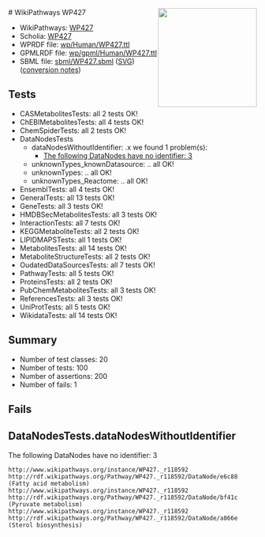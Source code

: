 <img style="float: right; width: 200px" src="../logo.png" />
# WikiPathways WP427

* WikiPathways: [WP427](https://identifiers.org/wikipathways:WP427)
* Scholia: [WP427](https://scholia.toolforge.org/wikipathways/WP427)
* WPRDF file: [wp/Human/WP427.ttl](../wp/Human/WP427.ttl)
* GPMLRDF file: [wp/gpml/Human/WP427.ttl](../wp/gpml/Human/WP427.ttl)
* SBML file: [sbml/WP427.sbml](../sbml/WP427.sbml) ([SVG](../sbml/WP427.svg)) ([conversion notes](../sbml/WP427.txt))

## Tests
* CASMetabolitesTests: all 2 tests OK!
* ChEBIMetabolitesTests: all 4 tests OK!
* ChemSpiderTests: all 2 tests OK!
* DataNodesTests
    * dataNodesWithoutIdentifier: .x we found 1 problem(s):
        * [The following DataNodes have no identifier: 3](#d2d32fa2)
    * unknownTypes_knownDatasource: .. all OK!
    * unknownTypes: .. all OK!
    * unknownTypes_Reactome: .. all OK!
* EnsemblTests: all 4 tests OK!
* GeneralTests: all 13 tests OK!
* GeneTests: all 3 tests OK!
* HMDBSecMetabolitesTests: all 3 tests OK!
* InteractionTests: all 7 tests OK!
* KEGGMetaboliteTests: all 2 tests OK!
* LIPIDMAPSTests: all 1 tests OK!
* MetabolitesTests: all 14 tests OK!
* MetaboliteStructureTests: all 2 tests OK!
* OudatedDataSourcesTests: all 7 tests OK!
* PathwayTests: all 5 tests OK!
* ProteinsTests: all 2 tests OK!
* PubChemMetabolitesTests: all 3 tests OK!
* ReferencesTests: all 3 tests OK!
* UniProtTests: all 5 tests OK!
* WikidataTests: all 14 tests OK!


## Summary

* Number of test classes: 20
* Number of tests: 100
* Number of assertions: 200
* Number of fails: 1

## Fails

<a name="d2d32fa2" />

## DataNodesTests.dataNodesWithoutIdentifier

The following DataNodes have no identifier: 3
```
http://www.wikipathways.org/instance/WP427._r118592 http://rdf.wikipathways.org/Pathway/WP427._r118592/DataNode/e6c88 (Fatty acid metabolism)
http://www.wikipathways.org/instance/WP427._r118592 http://rdf.wikipathways.org/Pathway/WP427._r118592/DataNode/bf41c (Pyruvate metabolism)
http://www.wikipathways.org/instance/WP427._r118592 http://rdf.wikipathways.org/Pathway/WP427._r118592/DataNode/a866e (Sterol biosynthesis)
```

